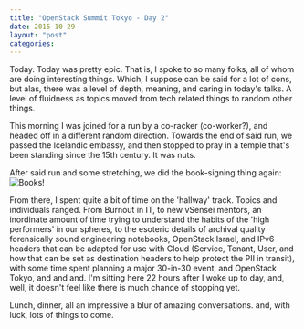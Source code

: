 ```yaml
---
title: "OpenStack Summit Tokyo - Day 2"
date: 2015-10-29
layout: "post"
categories: 
---
```


Today. Today was pretty epic. That is, I spoke to so many folks, all of whom are doing interesting things. Which, I suppose can be said for a lot of cons, but alas, there was a level of depth, meaning, and caring in today's talks. A level of fluidness as topics moved from tech related things to random other things.

This morning I was joined for a run by a co-racker (co-worker?), and headed off in a different random direction. Towards the end of said run, we passed the Icelandic embassy, and then stopped to pray in a temple that's been standing since the 15th century. It was nuts.

After said run and some stretching, we did the book-signing thing again:
![Books!](https://dl.dropboxusercontent.com/u/2201734/IMG_0237.JPG)

From there, I spent quite a bit of time on the 'hallway' track. Topics and individuals ranged. From Burnout in IT, to new vSensei mentors, an inordinate amount of time trying to understand the habits of the 'high performers' in our spheres, to the esoteric details of archival quality forensically sound engineering notebooks, OpenStack Israel, and IPv6 headers that can be adapted for use with Cloud (Service, Tenant, User, and how that can be set as destination headers to help protect the PII in transit), with some time spent planning a major 30-in-30 event, and OpenStack Tokyo, and and and. I'm sitting here 22 hours after I woke up to day, and, well, it doesn't feel like there is much chance of stopping yet.

Lunch, dinner, all an impressive a blur of amazing conversations. and, with luck, lots of things to come.